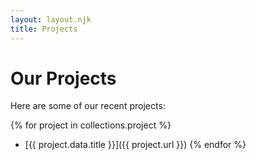```yaml
---
layout: layout.njk
title: Projects
---
```

# Our Projects

Here are some of our recent projects:

{% for project in collections.project %}
- [{{ project.data.title }}]({{ project.url }})
{% endfor %}